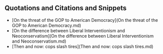 ## Quotations and Citations and Snippets

  - [On the threat of the GOP to American Democracy](On the threat of the GOP to American Democracy.md)
  - [On the difference between Liberal Interventionism and Neoconservatism](On the difference between Liberal Interventionism and Neoconservatism.md)
  - [Then and now: cops slash tires](Then and now: cops slash tires.md)
